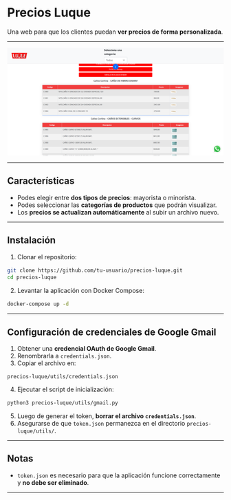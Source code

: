 # Precios Luque

Una web para que los clientes puedan **ver precios de forma personalizada**.

---
![Texto alternativo](ilustrations/ilustration-precios-luque.png)


---
## Características

- Podes elegir entre **dos tipos de precios**: mayorista o minorista.  
- Podes seleccionar las **categorías de productos** que podrán visualizar.  
- Los **precios se actualizan automáticamente** al subir un archivo nuevo.  

---

## Instalación

1. Clonar el repositorio:
```bash
git clone https://github.com/tu-usuario/precios-luque.git
cd precios-luque
```

2. Levantar la aplicación con Docker Compose:
```bash
docker-compose up -d
```

---

## Configuración de credenciales de Google Gmail

1. Obtener una **credencial OAuth de Google Gmail**.  
2. Renombrarla a `credentials.json`.  
3. Copiar el archivo en:
```
precios-luque/utils/credentials.json
```
4. Ejecutar el script de inicialización:
```bash
python3 precios-luque/utils/gmail.py
```
5. Luego de generar el token, **borrar el archivo `credentials.json`**.  
6. Asegurarse de que `token.json` permanezca en el directorio `precios-luque/utils/`.

---

## Notas

- `token.json` es necesario para que la aplicación funcione correctamente y **no debe ser eliminado**.  

---